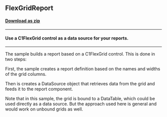 ## FlexGridReport
#### [Download as zip](https://grapecity.github.io/DownGit/#/home?url=https://github.com/GrapeCity/ComponentOne-WinForms-Samples/tree/master/NetFramework\Reports\C1Report\Cs\FlexGridReport)
____
#### Use a C1FlexGrid control as a data source for your reports.
____
The sample builds a report based on a C1FlexGrid control. This is done in two steps: 

First, the sample creates a report definition based on the names and widths of the grid columns. 

Then is creates a DataSource object that retrieves data from the grid and feeds it to the report component. 

Note that in this sample, the grid is bound to a DataTable, which could be used directly as a data source. But the approach used here is general and would work on unbound grids as well. 